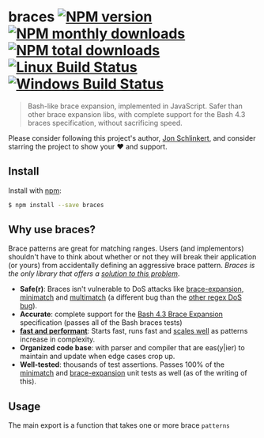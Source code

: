 # braces [![NPM version](https://img.shields.io/npm/v/braces.svg?style=flat)](https://www.npmjs.com/package/braces) [![NPM monthly downloads](https://img.shields.io/npm/dm/braces.svg?style=flat)](https://npmjs.org/package/braces) [![NPM total downloads](https://img.shields.io/npm/dt/braces.svg?style=flat)](https://npmjs.org/package/braces) [![Linux Build Status](https://img.shields.io/travis/micromatch/braces.svg?style=flat&label=Travis)](https://travis-ci.org/micromatch/braces) [![Windows Build Status](https://img.shields.io/appveyor/ci/micromatch/braces.svg?style=flat&label=AppVeyor)](https://ci.appveyor.com/project/micromatch/braces)

> Bash-like brace expansion, implemented in JavaScript. Safer than other brace expansion libs, with complete support for the Bash 4.3 braces specification, without sacrificing speed.

Please consider following this project's author, [Jon Schlinkert](https://github.com/jonschlinkert), and consider starring the project to show your :heart: and support.

## Install

Install with [npm](https://www.npmjs.com/):

```sh
$ npm install --save braces
```

## Why use braces?

Brace patterns are great for matching ranges. Users (and implementors) shouldn't have to think about whether or not they will break their application (or yours) from accidentally defining an aggressive brace pattern. _Braces is the only library that offers a [solution to this problem](#performance)_.

* **Safe(r)**: Braces isn't vulnerable to DoS attacks like [brace-expansion](https://github.com/juliangruber/brace-expansion), [minimatch](https://github.com/isaacs/minimatch) and [multimatch](https://github.com/sindresorhus/multimatch) (a different bug than the [other regex DoS bug](https://medium.com/node-security/minimatch-redos-vulnerability-590da24e6d3c#.jew0b6mpc)).
* **Accurate**: complete support for the [Bash 4.3 Brace Expansion](www.gnu.org/software/bash/) specification (passes all of the Bash braces tests)
* **[fast and performant](#benchmarks)**: Starts fast, runs fast and [scales well](#performance) as patterns increase in complexity.
* **Organized code base**: with parser and compiler that are eas(y|ier) to maintain and update when edge cases crop up.
* **Well-tested**: thousands of test assertions. Passes 100% of the [minimatch](https://github.com/isaacs/minimatch) and [brace-expansion](https://github.com/juliangruber/brace-expansion) unit tests as well (as of the writing of this).

## Usage

The main export is a function that takes one or more brace `patterns`